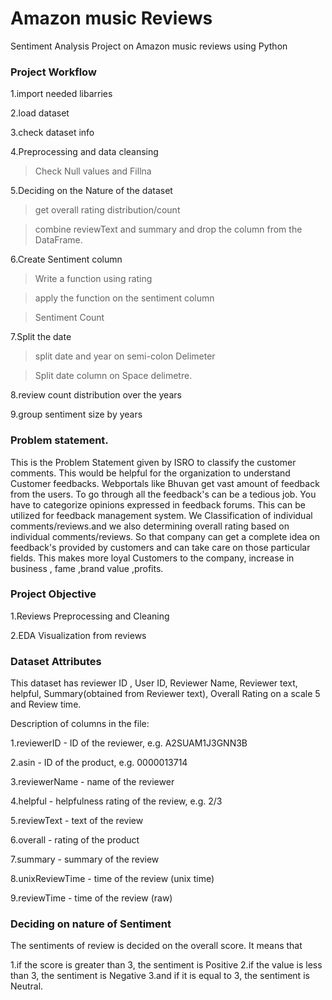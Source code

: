 # Amazon music Reviews 
Sentiment Analysis  Project on Amazon music reviews using Python 

### Project Workflow
1.import needed libarries 

2.load dataset

3.check dataset info

4.Preprocessing and data cleansing

>   Check Null values and Fillna

5.Deciding on the Nature of the dataset

>   get overall rating distribution/count

>   combine reviewText and summary and drop the column from the DataFrame.

6.Create Sentiment column

>   Write a function using rating

>   apply the function on the sentiment column

>   Sentiment Count

7.Split the date

>   split date and year on semi-colon Delimeter

>   Split date column on Space delimetre.

8.review count distribution over the years

9.group sentiment size by years








### Problem statement.
This is the Problem Statement given by ISRO to classify the customer comments. This would be helpful for the organization to understand Customer feedbacks.
Webportals like Bhuvan get vast amount of feedback from the users. To go through all the feedback's can be a tedious job. You have to categorize opinions expressed in feedback forums. This can be utilized for feedback management system. We Classification of individual comments/reviews.and we also determining overall rating based on individual comments/reviews. So that company can get a complete idea on feedback's provided by customers and can take care on those particular fields. This makes more loyal Customers to the company, increase in business , fame ,brand value ,profits.

### Project Objective
1.Reviews Preprocessing and Cleaning

2.EDA Visualization from reviews
### Dataset Attributes
This dataset has reviewer ID , User ID, Reviewer Name, Reviewer text, helpful, Summary(obtained from Reviewer text), Overall Rating on a scale 5 and Review time.

Description of columns in the file:

1.reviewerID - ID of the reviewer, e.g. A2SUAM1J3GNN3B

2.asin - ID of the product, e.g. 0000013714

3.reviewerName - name of the reviewer

4.helpful - helpfulness rating of the review, e.g. 2/3

5.reviewText - text of the review

6.overall - rating of the product

7.summary - summary of the review

8.unixReviewTime - time of the review (unix time)

9.reviewTime - time of the review (raw)


### Deciding on nature of Sentiment
The sentiments of review is decided on the overall score. It means that

1.if the score is greater than 3, the sentiment is Positive
2.if the value is less than 3, the sentiment is Negative
3.and if it is equal to 3, the sentiment is Neutral.

